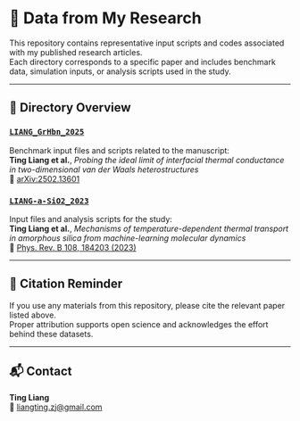 # 📘 Data from My Research

This repository contains representative input scripts and codes associated with my published research articles.  
Each directory corresponds to a specific paper and includes benchmark data, simulation inputs, or analysis scripts used in the study.

---

## 📂 Directory Overview

### [`LIANG_GrHbn_2025`](./LIANG_GrHbn_2025)
Benchmark input files and scripts related to the manuscript:  
**Ting Liang et al.**, *Probing the ideal limit of interfacial thermal conductance in two-dimensional van der Waals heterostructures*  
📄 [arXiv:2502.13601](https://arxiv.org/abs/2502.13601)

### [`LIANG-a-SiO2_2023`](./LIANG_a-SiO2_2023)
Input files and analysis scripts for the study:  
**Ting Liang et al.**, *Mechanisms of temperature-dependent thermal transport in amorphous silica from machine-learning molecular dynamics*  
📄 [Phys. Rev. B 108, 184203 (2023)](https://journals.aps.org/prb/abstract/10.1103/PhysRevB.108.184203)

---

## 📌 Citation Reminder

If you use any materials from this repository, please cite the relevant paper listed above.  
Proper attribution supports open science and acknowledges the effort behind these datasets.

---

## 📬 Contact

**Ting Liang**  
📧 liangting.zj@gmail.com